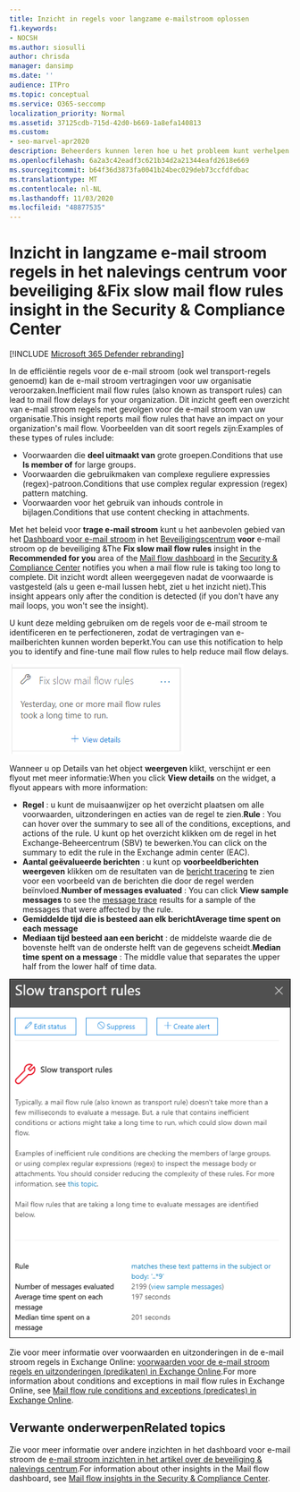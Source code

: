 ```yaml
---
title: Inzicht in regels voor langzame e-mailstroom oplossen
f1.keywords:
- NOCSH
ms.author: siosulli
author: chrisda
manager: dansimp
ms.date: ''
audience: ITPro
ms.topic: conceptual
ms.service: O365-seccomp
localization_priority: Normal
ms.assetid: 37125cdb-715d-42d0-b669-1a8efa140813
ms.custom:
- seo-marvel-apr2020
description: Beheerders kunnen leren hoe u het probleem kunt verhelpen met behulp van het artikel over het oplossen van problemen in de beveiliging & nalevings centrum voor het identificeren en oplossen van onjuiste of verbroken e-mail stroom regels (ook wel een transportregel genoemd) in hun organisatie.
ms.openlocfilehash: 6a2a3c42eadf3c621b34d2a21344eafd2618e669
ms.sourcegitcommit: b64f36d3873fa0041b24bec029deb73ccfdfdbac
ms.translationtype: MT
ms.contentlocale: nl-NL
ms.lasthandoff: 11/03/2020
ms.locfileid: "48877535"
---
```

# <a name="fix-slow-mail-flow-rules-insight-in-the-security--compliance-center"></a><span data-ttu-id="92ee4-103">Inzicht in langzame e-mail stroom regels in het nalevings centrum voor beveiliging &</span><span class="sxs-lookup"><span data-stu-id="92ee4-103">Fix slow mail flow rules insight in the Security & Compliance Center</span></span>

[!INCLUDE [Microsoft 365 Defender rebranding](../includes/microsoft-defender-for-office.md)]


<span data-ttu-id="92ee4-104">In de efficiëntie regels voor de e-mail stroom (ook wel transport-regels genoemd) kan de e-mail stroom vertragingen voor uw organisatie veroorzaken.</span><span class="sxs-lookup"><span data-stu-id="92ee4-104">Inefficient mail flow rules (also known as transport rules) can lead to mail flow delays for your organization.</span></span> <span data-ttu-id="92ee4-105">Dit inzicht geeft een overzicht van e-mail stroom regels met gevolgen voor de e-mail stroom van uw organisatie.</span><span class="sxs-lookup"><span data-stu-id="92ee4-105">This insight reports mail flow rules that have an impact on your organization's mail flow.</span></span> <span data-ttu-id="92ee4-106">Voorbeelden van dit soort regels zijn:</span><span class="sxs-lookup"><span data-stu-id="92ee4-106">Examples of these types of rules include:</span></span>

- <span data-ttu-id="92ee4-107">Voorwaarden die **deel uitmaakt van** grote groepen.</span><span class="sxs-lookup"><span data-stu-id="92ee4-107">Conditions that use **Is member of** for large groups.</span></span>
- <span data-ttu-id="92ee4-108">Voorwaarden die gebruikmaken van complexe reguliere expressies (regex)-patroon.</span><span class="sxs-lookup"><span data-stu-id="92ee4-108">Conditions that use complex regular expression (regex) pattern matching.</span></span>
- <span data-ttu-id="92ee4-109">Voorwaarden voor het gebruik van inhouds controle in bijlagen.</span><span class="sxs-lookup"><span data-stu-id="92ee4-109">Conditions that use content checking in attachments.</span></span>

<span data-ttu-id="92ee4-110">Met het beleid voor **trage e-mail stroom** kunt u het aanbevolen gebied van het [Dashboard voor e-mail stroom](mail-flow-insights-v2.md) in het [Beveiligingscentrum](https://protection.office.com) **voor** e-mail stroom op de beveiliging &</span><span class="sxs-lookup"><span data-stu-id="92ee4-110">The **Fix slow mail flow rules** insight in the **Recommended for you** area of the [Mail flow dashboard](mail-flow-insights-v2.md) in the [Security & Compliance Center](https://protection.office.com) notifies you when a mail flow rule is taking too long to complete.</span></span> <span data-ttu-id="92ee4-111">Dit inzicht wordt alleen weergegeven nadat de voorwaarde is vastgesteld (als u geen e-mail lussen hebt, ziet u het inzicht niet).</span><span class="sxs-lookup"><span data-stu-id="92ee4-111">This insight appears only after the condition is detected (if you don't have any mail loops, you won't see the insight).</span></span>

<span data-ttu-id="92ee4-112">U kunt deze melding gebruiken om de regels voor de e-mail stroom te identificeren en te perfectioneren, zodat de vertragingen van e-mailberichten kunnen worden beperkt.</span><span class="sxs-lookup"><span data-stu-id="92ee4-112">You can use this notification to help you to identify and fine-tune mail flow rules to help reduce mail flow delays.</span></span>

![Meer inzicht in langzame e-mail stroom regels op het gebied aanbevolen voor u in het dashboard voor e-mail stroom](../../media/mfi-fix-slow-mail-flow-rules.png)

<span data-ttu-id="92ee4-114">Wanneer u op Details van het object **weergeven** klikt, verschijnt er een flyout met meer informatie:</span><span class="sxs-lookup"><span data-stu-id="92ee4-114">When you click **View details** on the widget, a flyout appears with more information:</span></span>

- <span data-ttu-id="92ee4-115">**Regel** : u kunt de muisaanwijzer op het overzicht plaatsen om alle voorwaarden, uitzonderingen en acties van de regel te zien.</span><span class="sxs-lookup"><span data-stu-id="92ee4-115">**Rule** : You can hover over the summary to see all of the conditions, exceptions, and actions of the rule.</span></span> <span data-ttu-id="92ee4-116">U kunt op het overzicht klikken om de regel in het Exchange-Beheercentrum (SBV) te bewerken.</span><span class="sxs-lookup"><span data-stu-id="92ee4-116">You can click on the summary to edit the rule in the Exchange admin center (EAC).</span></span>
- <span data-ttu-id="92ee4-117">**Aantal geëvalueerde berichten** : u kunt op **voorbeeldberichten weergeven** klikken om de resultaten van de [bericht tracering](message-trace-scc.md) te zien voor een voorbeeld van de berichten die door de regel werden beïnvloed.</span><span class="sxs-lookup"><span data-stu-id="92ee4-117">**Number of messages evaluated** : You can click **View sample messages** to see the [message trace](message-trace-scc.md) results for a sample of the messages that were affected by the rule.</span></span>
- <span data-ttu-id="92ee4-118">**Gemiddelde tijd die is besteed aan elk bericht**</span><span class="sxs-lookup"><span data-stu-id="92ee4-118">**Average time spent on each message**</span></span>
- <span data-ttu-id="92ee4-119">**Mediaan tijd besteed aan een bericht** : de middelste waarde die de bovenste helft van de onderste helft van de gegevens scheidt.</span><span class="sxs-lookup"><span data-stu-id="92ee4-119">**Median time spent on a message** : The middle value that separates the upper half from the lower half of time data.</span></span>

![Voorbeeld van een flyout dat wordt weergegeven nadat u op Details weergeven hebt geklikt in de regel langzame e-mail stroom](../../media/mfi-fix-slow-mail-flow-rules-details.png)

<span data-ttu-id="92ee4-121">Zie voor meer informatie over voorwaarden en uitzonderingen in de e-mail stroom regels in Exchange Online: [voorwaarden voor de e-mail stroom regels en uitzonderingen (predikaten) in Exchange Online](https://docs.microsoft.com/Exchange/security-and-compliance/mail-flow-rules/conditions-and-exceptions).</span><span class="sxs-lookup"><span data-stu-id="92ee4-121">For more information about conditions and exceptions in mail flow rules in Exchange Online, see [Mail flow rule conditions and exceptions (predicates) in Exchange Online](https://docs.microsoft.com/Exchange/security-and-compliance/mail-flow-rules/conditions-and-exceptions).</span></span>

## <a name="related-topics"></a><span data-ttu-id="92ee4-122">Verwante onderwerpen</span><span class="sxs-lookup"><span data-stu-id="92ee4-122">Related topics</span></span>

<span data-ttu-id="92ee4-123">Zie voor meer informatie over andere inzichten in het dashboard voor e-mail stroom de [e-mail stroom inzichten in het artikel over de beveiliging & nalevings centrum](mail-flow-insights-v2.md).</span><span class="sxs-lookup"><span data-stu-id="92ee4-123">For information about other insights in the Mail flow dashboard, see [Mail flow insights in the Security & Compliance Center](mail-flow-insights-v2.md).</span></span>

